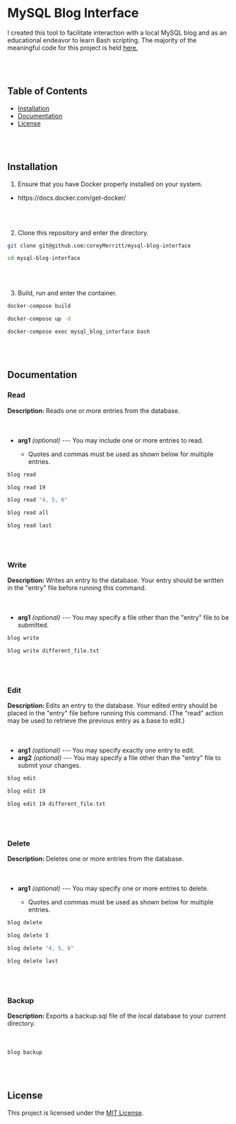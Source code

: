 <h1>MySQL Blog Interface</h1>

   I created this tool to facilitate interaction with a local MySQL blog and as an educational endeavor to learn Bash scripting. The majority of the meaningful code for this project is held [here.](blog_module)

<br></br>

<h2>Table of Contents</h2>

- [Installation](#installation)
- [Documentation](#documentation)
- [License](#license)

<br></br>

<h2>Installation</h2>

1. Ensure that you have Docker properly installed on your system.
<ul>
   <li>https://docs.docker.com/get-docker/</li>
</ul>
<br></br>

2. Clone this repository and enter the directory.

```bash
git clone git@github.com:coreyMerritt/mysql-blog-interface
```
```bash
cd mysql-blog-interface
```
<br></br>

3. Build, run and enter the container.

```bash
docker-compose build
```
```bash
docker-compose up -d
```
```bash
docker-compose exec mysql_blog_interface bash
```

<br></br>

<h2>Documentation</h2>

<h3>Read</h3>
<b><p style="margin-bottom: 50px;">Description: </b>Reads one or more entries from the database.</p>
<ul>
   <li><b>arg1</b> <i>(optional)</i> --- You may include one or more entries to read.</li>
      <ul>
         <li>Quotes and commas must be used as shown below for multiple entries.</li>  
      </ul>
</ul>

```bash
blog read
```
```bash 
blog read 19
```
```bash
blog read "4, 5, 6"
```
```bash
blog read all
```
```bash
blog read last
```
<br></br>
<h3>Write</h3>
<b><p style="margin-bottom: 50px;">Description: </b>Writes an entry to the database. Your entry should be written in the "entry" file before running this command.</p>
<ul>
   <li><b>arg1</b> <i>(optional)</i> --- You may specify a file other than the "entry" file to be submitted.</li>
</ul>

```bash
blog write
```
```bash
blog write different_file.txt
```
     
<br></br>
<h3>Edit</h3>
<b><p style="margin-bottom: 50px;">Description: </b>Edits an entry to the database. Your edited entry should be placed in the "entry" file before running this command. (The "read" action may be used to retrieve the previous entry as a base to edit.)</p>
<ul>
   <li><b>arg1</b> <i>(optional)</i> --- You may specify exactly one entry to edit.</li>
   <li><b>arg2</b> <i>(optional)</i> --- You may specify a file other than the "entry" file to submit your changes.</li>
</ul>

```bash
blog edit
```
```bash
blog edit 19
```
```bash
blog edit 19 different_file.txt
```
     
<br></br>
<h3>Delete</h3>
<b><p style="margin-bottom: 50px;">Description: </b>Deletes one or more entries from the database.</p>
<ul>
   <li><b>arg1</b> <i>(optional)</i> --- You may specify one or more entries to delete.</li>
      <ul>
          <li>Quotes and commas must be used as shown below for multiple entries.</li>  
      </ul>
</ul>

```bash
blog delete
```
```bash
blog delete 5
```
```bash
blog delete "4, 5, 6"
```
```bash
blog delete last
```

<br></br>
<h3>Backup</h3>
<b><p style="margin-bottom: 50px;">Description: </b>Exports a backup.sql file of the local database to your current directory.</p>


```bash
blog backup
```

<br></br>

<h2>License</h2>

This project is licensed under the [MIT License](LICENSE).
